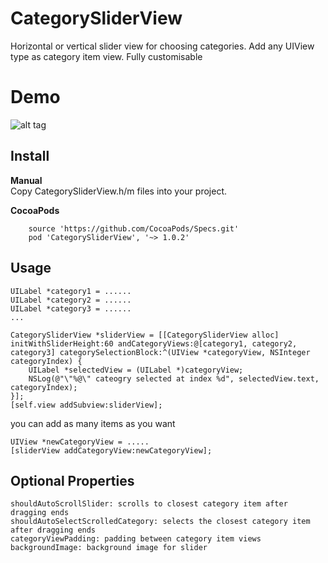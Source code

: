 CategorySliderView
==================

Horizontal or vertical slider view for choosing categories. Add any UIView type as category item view. Fully customisable

Demo
====
![alt tag](https://raw.githubusercontent.com/cemolcay/CategorySliderView/master/demo.gif)

Install
-------

**Manual**  
Copy CategorySliderView.h/m files into your project.
  
**CocoaPods**

```
    source 'https://github.com/CocoaPods/Specs.git'
    pod 'CategorySliderView', '~> 1.0.2'
``` 

Usage
-----

    UILabel *category1 = ......
    UILabel *category2 = ......
    UILabel *category3 = ......
    ...
    
    CategorySliderView *sliderView = [[CategorySliderView alloc] initWithSliderHeight:60 andCategoryViews:@[category1, category2, category3] categorySelectionBlock:^(UIView *categoryView, NSInteger categoryIndex) {
        UILabel *selectedView = (UILabel *)categoryView;
        NSLog(@"\"%@\" cateogry selected at index %d", selectedView.text, categoryIndex);
    }];
    [self.view addSubview:sliderView];


you can add as many items as you want

    UIView *newCategoryView = .....
    [sliderView addCategoryView:newCategoryView];
    


Optional Properties
-------------------

    shouldAutoScrollSlider: scrolls to closest category item after dragging ends
    shouldAutoSelectScrolledCategory: selects the closest category item after dragging ends
    categoryViewPadding: padding between category item views
    backgroundImage: background image for slider
    
